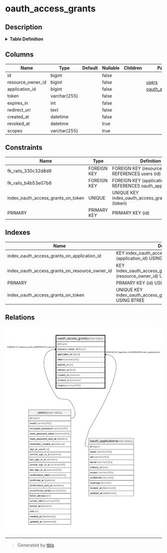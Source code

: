 # oauth_access_grants

## Description

<details>
<summary><strong>Table Definition</strong></summary>

```sql
CREATE TABLE `oauth_access_grants` (
  `id` bigint NOT NULL AUTO_INCREMENT,
  `resource_owner_id` bigint NOT NULL,
  `application_id` bigint NOT NULL,
  `token` varchar(255) NOT NULL,
  `expires_in` int NOT NULL,
  `redirect_uri` text NOT NULL,
  `created_at` datetime NOT NULL,
  `revoked_at` datetime DEFAULT NULL,
  `scopes` varchar(255) DEFAULT NULL,
  PRIMARY KEY (`id`),
  UNIQUE KEY `index_oauth_access_grants_on_token` (`token`),
  KEY `index_oauth_access_grants_on_application_id` (`application_id`),
  KEY `index_oauth_access_grants_on_resource_owner_id` (`resource_owner_id`),
  CONSTRAINT `fk_rails_330c32d8d9` FOREIGN KEY (`resource_owner_id`) REFERENCES `users` (`id`),
  CONSTRAINT `fk_rails_b4b53e07b8` FOREIGN KEY (`application_id`) REFERENCES `oauth_applications` (`id`)
) ENGINE=InnoDB DEFAULT CHARSET=utf8mb4 COLLATE=utf8mb4_0900_ai_ci
```

</details>

## Columns

| Name              | Type         | Default | Nullable | Children | Parents                                     | Comment |
| ----------------- | ------------ | ------- | -------- | -------- | ------------------------------------------- | ------- |
| id                | bigint       |         | false    |          |                                             |         |
| resource_owner_id | bigint       |         | false    |          | [users](users.md)                           |         |
| application_id    | bigint       |         | false    |          | [oauth_applications](oauth_applications.md) |         |
| token             | varchar(255) |         | false    |          |                                             |         |
| expires_in        | int          |         | false    |          |                                             |         |
| redirect_uri      | text         |         | false    |          |                                             |         |
| created_at        | datetime     |         | false    |          |                                             |         |
| revoked_at        | datetime     |         | true     |          |                                             |         |
| scopes            | varchar(255) |         | true     |          |                                             |         |

## Constraints

| Name                               | Type        | Definition                                                      |
| ---------------------------------- | ----------- | --------------------------------------------------------------- |
| fk_rails_330c32d8d9                | FOREIGN KEY | FOREIGN KEY (resource_owner_id) REFERENCES users (id)           |
| fk_rails_b4b53e07b8                | FOREIGN KEY | FOREIGN KEY (application_id) REFERENCES oauth_applications (id) |
| index_oauth_access_grants_on_token | UNIQUE      | UNIQUE KEY index_oauth_access_grants_on_token (token)           |
| PRIMARY                            | PRIMARY KEY | PRIMARY KEY (id)                                                |

## Indexes

| Name                                           | Definition                                                                         |
| ---------------------------------------------- | ---------------------------------------------------------------------------------- |
| index_oauth_access_grants_on_application_id    | KEY index_oauth_access_grants_on_application_id (application_id) USING BTREE       |
| index_oauth_access_grants_on_resource_owner_id | KEY index_oauth_access_grants_on_resource_owner_id (resource_owner_id) USING BTREE |
| PRIMARY                                        | PRIMARY KEY (id) USING BTREE                                                       |
| index_oauth_access_grants_on_token             | UNIQUE KEY index_oauth_access_grants_on_token (token) USING BTREE                  |

## Relations

![er](oauth_access_grants.svg)

---

> Generated by [tbls](https://github.com/k1LoW/tbls)
